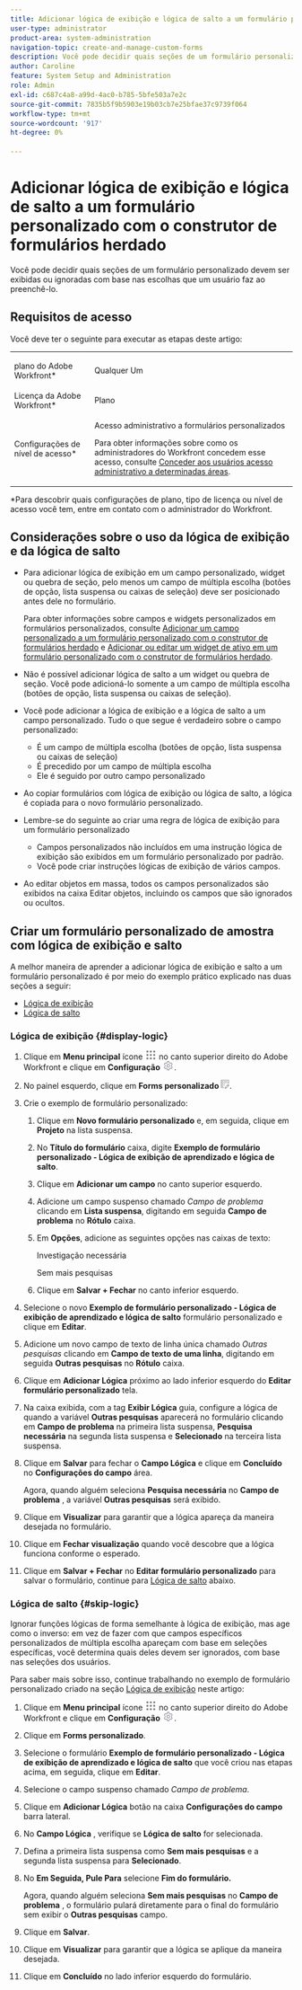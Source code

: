 ```yaml
---
title: Adicionar lógica de exibição e lógica de salto a um formulário personalizado com o construtor de formulários herdado
user-type: administrator
product-area: system-administration
navigation-topic: create-and-manage-custom-forms
description: Você pode decidir quais seções de um formulário personalizado devem ser exibidas ou ignoradas com base nas escolhas que um usuário faz ao preenchê-lo.
author: Caroline
feature: System Setup and Administration
role: Admin
exl-id: c687c4a8-a99d-4ac0-b785-5bfe503a7e2c
source-git-commit: 7835b5f9b5903e19b03cb7e25bfae37c9739f064
workflow-type: tm+mt
source-wordcount: '917'
ht-degree: 0%

---
```


# Adicionar lógica de exibição e lógica de salto a um formulário personalizado com o construtor de formulários herdado

Você pode decidir quais seções de um formulário personalizado devem ser exibidas ou ignoradas com base nas escolhas que um usuário faz ao preenchê-lo.

## Requisitos de acesso

Você deve ter o seguinte para executar as etapas deste artigo:

<table style="table-layout:auto"> 
 <col> 
 <col> 
 <tbody> 
  <tr data-mc-conditions=""> 
   <td role="rowheader"> <p>plano do Adobe Workfront*</p> </td> 
   <td>Qualquer Um</td> 
  </tr> 
  <tr> 
   <td role="rowheader">Licença da Adobe Workfront*</td> 
   <td>Plano</td> 
  </tr> 
  <tr data-mc-conditions=""> 
   <td role="rowheader">Configurações de nível de acesso*</td> 
   <td> <p>Acesso administrativo a formulários personalizados</p> <p>Para obter informações sobre como os administradores do Workfront concedem esse acesso, consulte <a href="../../../administration-and-setup/add-users/configure-and-grant-access/grant-users-admin-access-certain-areas.md" class="MCXref xref">Conceder aos usuários acesso administrativo a determinadas áreas</a>.</p> </td> 
  </tr>  
 </tbody> 
</table>

&#42;Para descobrir quais configurações de plano, tipo de licença ou nível de acesso você tem, entre em contato com o administrador do Workfront.

## Considerações sobre o uso da lógica de exibição e da lógica de salto

* Para adicionar lógica de exibição em um campo personalizado, widget ou quebra de seção, pelo menos um campo de múltipla escolha (botões de opção, lista suspensa ou caixas de seleção) deve ser posicionado antes dele no formulário.

   Para obter informações sobre campos e widgets personalizados em formulários personalizados, consulte [Adicionar um campo personalizado a um formulário personalizado com o construtor de formulários herdado](../../../administration-and-setup/customize-workfront/create-manage-custom-forms/add-a-custom-field-to-a-custom-form.md) e [Adicionar ou editar um widget de ativo em um formulário personalizado com o construtor de formulários herdado](../../../administration-and-setup/customize-workfront/create-manage-custom-forms/add-widget-or-edit-its-properties-in-a-custom-form.md).

* Não é possível adicionar lógica de salto a um widget ou quebra de seção. Você pode adicioná-lo somente a um campo de múltipla escolha (botões de opção, lista suspensa ou caixas de seleção).

* Você pode adicionar a lógica de exibição e a lógica de salto a um campo personalizado. Tudo o que segue é verdadeiro sobre o campo personalizado:

   * É um campo de múltipla escolha (botões de opção, lista suspensa ou caixas de seleção)
   * É precedido por um campo de múltipla escolha
   * Ele é seguido por outro campo personalizado

* Ao copiar formulários com lógica de exibição ou lógica de salto, a lógica é copiada para o novo formulário personalizado.
* Lembre-se do seguinte ao criar uma regra de lógica de exibição para um formulário personalizado

   * Campos personalizados não incluídos em uma instrução lógica de exibição são exibidos em um formulário personalizado por padrão.
   * Você pode criar instruções lógicas de exibição de vários campos.

* Ao editar objetos em massa, todos os campos personalizados são exibidos na caixa Editar objetos, incluindo os campos que são ignorados ou ocultos.

## Criar um formulário personalizado de amostra com lógica de exibição e salto

A melhor maneira de aprender a adicionar lógica de exibição e salto a um formulário personalizado é por meio do exemplo prático explicado nas duas seções a seguir:

* [Lógica de exibição](#display-logic)
* [Lógica de salto](#skip-logic)

### Lógica de exibição {#display-logic}

1. Clique em **Menu principal** ícone ![](assets/main-menu-icon.png) no canto superior direito do Adobe Workfront e clique em **Configuração** ![](assets/gear-icon-settings.png).

1. No painel esquerdo, clique em **Forms personalizado** ![](assets/custom-forms-icon.png).

1. Crie o exemplo de formulário personalizado:

   1. Clique em **Novo formulário personalizado** e, em seguida, clique em **Projeto** na lista suspensa.

   1. No **Título do formulário** caixa, digite **Exemplo de formulário personalizado - Lógica de exibição de aprendizado e lógica de salto**.

   1. Clique em **Adicionar um campo** no canto superior esquerdo.
   1. Adicione um campo suspenso chamado *Campo de problema* clicando em **Lista suspensa**, digitando em seguida **Campo de problema** no **Rótulo** caixa.

   1. Em **Opções**, adicione as seguintes opções nas caixas de texto:

      Investigação necessária

      Sem mais pesquisas

   1. Clique em **Salvar + Fechar** no canto inferior esquerdo.

1. Selecione o novo **Exemplo de formulário personalizado - Lógica de exibição de aprendizado e lógica de salto** formulário personalizado e clique em **Editar**.

1. Adicione um novo campo de texto de linha única chamado *Outras pesquisas* clicando em **Campo de texto de uma linha**, digitando em seguida **Outras pesquisas** no **Rótulo** caixa.

1. Clique em **Adicionar Lógica** próximo ao lado inferior esquerdo do **Editar formulário personalizado** tela.

1. Na caixa exibida, com a tag **Exibir Lógica** guia, configure a lógica de quando a variável **Outras pesquisas** aparecerá no formulário clicando em **Campo de problema** na primeira lista suspensa, **Pesquisa necessária** na segunda lista suspensa e **Selecionado** na terceira lista suspensa.
1. Clique em **Salvar** para fechar o **Campo Lógica** e clique em **Concluído** no **Configurações do campo** área.

   Agora, quando alguém seleciona **Pesquisa necessária** no **Campo de problema** , a variável **Outras pesquisas** será exibido.

1. Clique em **Visualizar** para garantir que a lógica apareça da maneira desejada no formulário.
1. Clique em **Fechar visualização** quando você descobre que a lógica funciona conforme o esperado.
1. Clique em **Salvar + Fechar** no **Editar formulário personalizado** para salvar o formulário, continue para [Lógica de salto](#skip-logic) abaixo.

### Lógica de salto {#skip-logic}

Ignorar funções lógicas de forma semelhante à lógica de exibição, mas age como o inverso: em vez de fazer com que campos específicos personalizados de múltipla escolha apareçam com base em seleções específicas, você determina quais deles devem ser ignorados, com base nas seleções dos usuários.

Para saber mais sobre isso, continue trabalhando no exemplo de formulário personalizado criado na seção [Lógica de exibição](#display-logic) neste artigo:

1. Clique em **Menu principal** ícone ![](assets/main-menu-icon.png) no canto superior direito do Adobe Workfront e clique em **Configuração** ![](assets/gear-icon-settings.png).

1. Clique em **Forms personalizado**.
1. Selecione o formulário **Exemplo de formulário personalizado - Lógica de exibição de aprendizado e lógica de salto** que você criou nas etapas acima, em seguida, clique em **Editar**.

1. Selecione o campo suspenso chamado *Campo de problema*.
1. Clique em **Adicionar Lógica** botão na caixa **Configurações do campo** barra lateral.

1. No **Campo Lógica** , verifique se **Lógica de salto** for selecionada.

1. Defina a primeira lista suspensa como **Sem mais pesquisas** e a segunda lista suspensa para **Selecionado**.

1. No **Em Seguida, Pule Para** selecione **Fim do formulário.**

   Agora, quando alguém seleciona **Sem mais pesquisas** no **Campo de problema** , o formulário pulará diretamente para o final do formulário sem exibir o **Outras pesquisas** campo.

1. Clique em **Salvar**.
1. Clique em **Visualizar**  para garantir que a lógica se aplique da maneira desejada.
1. Clique em **Concluído** no lado inferior esquerdo do formulário.
